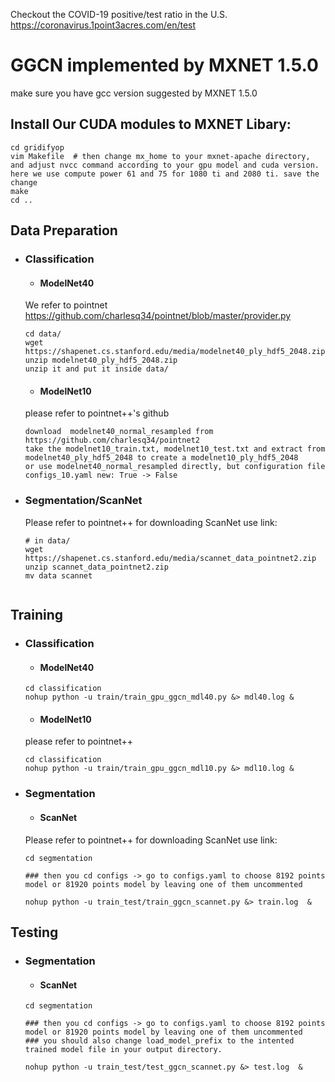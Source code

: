 Checkout the COVID-19 positive/test ratio in the U.S. https://coronavirus.1point3acres.com/en/test


# GGCN implemented by MXNET 1.5.0

make sure you have gcc version suggested by MXNET 1.5.0

## Install Our CUDA modules to MXNET Libary:
```
cd gridifyop
vim Makefile  # then change mx_home to your mxnet-apache directory, and adjust nvcc command according to your gpu model and cuda version. here we use compute power 61 and 75 for 1080 ti and 2080 ti. save the change
make
cd ..
```

## Data Preparation

* ### Classification

  * #### ModelNet40
  We refer to pointnet  https://github.com/charlesq34/pointnet/blob/master/provider.py
  ```
  cd data/
  wget https://shapenet.cs.stanford.edu/media/modelnet40_ply_hdf5_2048.zip
  unzip modelnet40_ply_hdf5_2048.zip
  unzip it and put it inside data/
  ```
  * #### ModelNet10
  please refer to pointnet++'s github
  ```
  download  modelnet40_normal_resampled from https://github.com/charlesq34/pointnet2
  take the modelnet10_train.txt, modelnet10_test.txt and extract from modelnet40_ply_hdf5_2048 to create a modelnet10_ply_hdf5_2048
  or use modelnet40_normal_resampled directly, but configuration file configs_10.yaml new: True -> False
  ```
  
* ### Segmentation/ScanNet
  Please refer to pointnet++ for downloading ScanNet use link: 
  ```
  # in data/
  wget https://shapenet.cs.stanford.edu/media/scannet_data_pointnet2.zip
  unzip scannet_data_pointnet2.zip
  mv data scannet


## Training
* ### Classification

  * #### ModelNet40
  ```
  cd classification
  nohup python -u train/train_gpu_ggcn_mdl40.py &> mdl40.log & 
  
  ```
  * #### ModelNet10
  please refer to pointnet++
  ```
  cd classification
  nohup python -u train/train_gpu_ggcn_mdl10.py &> mdl10.log &
  
  ```
  
* ### Segmentation 
  * #### ScanNet
  Please refer to pointnet++ for downloading ScanNet use link: 
  ```
  cd segmentation
  
  ### then you cd configs -> go to configs.yaml to choose 8192 points model or 81920 points model by leaving one of them uncommented
  
  nohup python -u train_test/train_ggcn_scannet.py &> train.log  &
  ```
## Testing
* ### Segmentation
  * #### ScanNet
  ```
  cd segmentation
  
  ### then you cd configs -> go to configs.yaml to choose 8192 points model or 81920 points model by leaving one of them uncommented
  ### you should also change load_model_prefix to the intented trained model file in your output directory.
  
  nohup python -u train_test/test_ggcn_scannet.py &> test.log  &
  ```
